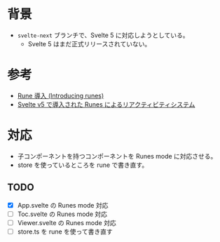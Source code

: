 # 背景

- `svelte-next` ブランチで、Svelte 5 に対応しようとしている。
    - Svelte 5 はまだ正式リリースされていない。

# 参考

- [Rune 導入 (Introducing runes)](https://svelte.jp/blog/runes)
- [Svelte v5 で導入された Runes によるリアクティビティシステム](https://azukiazusa.dev/blog/svelte-reactivity-system-with-runes/)

# 対応

- 子コンポーネントを持つコンポーネントを Runes mode に対応させる。
- store を使っているところを rune で書き直す。

## TODO

- [x] App.svelte の Runes mode 対応
- [ ] Toc.svelte の Runes mode 対応
- [ ] Viewer.svelte の Runes mode 対応
- [ ] store.ts を rune を使って書き直す
